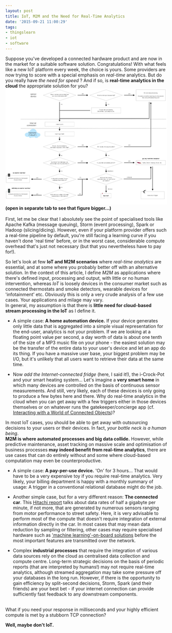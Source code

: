 ```yaml
---
layout: post
title: IoT, M2M and the Need for Real-Time Analytics
date: '2015-09-21 11:00:29'
tags:
- thingslearn
- iot
- software
---
```


Suppose you've developed a connected hardware product and are now in the market for a suitable software solution. Congratulations! With what feels like a new IoT platform every week, the choice is yours. Some providers are now trying to score with a special emphasis on *real-time* analytics. But do you really have *the need for speed* ? And if so, is **real-time analytics in the cloud** the appropriate solution for you?
<br>
![](/content/images/2015/09/should_i_rta.jpg)
**(open in separate tab to see that figure bigger...)**
<br><br>
First, let me be clear that I absolutely see the point of specialised tools like Apache Kafka (message queuing), Storm (event processing), Spark or Hadoop (slicing/dicing). However, even if your platform provider offers such a real-time pipeline by default, you're still facing a learning curve if you haven't done 'real time' before, or in the worst case, considerable compute overhead that's just not necessary (but that you nevertheless have to pay for!).

So let's look at few **IoT and M2M scenarios** where *real-time analytics* are essential, and at some where you probably better off with an alternative solution. In the context of this article, I define *M2M* as applications where there's defined input, processing and output, with little or no human intervention, whereas *IoT* is loosely devices in the consumer market such as connected thermostats and smoke detectors, wearable devices for 'infotainment' etc. Obviously this is only a very crude analysis of a few use cases. Your applications and milage may vary.
<br>
In general, my assumption is that there is **little need for cloud-based stream processing in the IoT** as I define it.

* A simple case: **A home automation device.** If your device generates only little data that is aggregated into a simple visual representation for the end-user, analytics is not your problem. If we are looking at a floating point value per second, a day worth of data is about one tenth of the size of a MP3 music file on your phone - the easiest solution may be the transfer of the entire data to your user's device and let an app do its thing. If you have a massive user base, your biggest problem may be I/O, but it's unlikely that all users want to retrieve their data at the same time.

* Now *add the Internet-connected fridge* (here, I said it!), the i-Crock-Pot and your smart heating system... Let's imagine a **very smart home** in which many devices are controlled on the basis of continuous sensor measurements. And still, very likely, each of these devices is only going to produce a few bytes here and there. Why do real-time analytics in the cloud when you can get away with a few triggers either in those devices themselves or on whatever runs the gatekeeper/concierge app (cf. [Interacting with a World of Connected Objects](https://medium.com/product-club/interacting-with-a-world-of-connected-objects-875b4a099099))?

In most IoT cases, you should be able to get away with outsourcing decisions to your users or their devices. In fact, *your bottle neck is a human being*.
<br>
**M2M is where automated processes and big data collide.** However, while predictive maintenance, asset tracking on massive scale and optimisation of business processes **may indeed benefit from real-time analytics**, there are use cases that can do entirely without and some where cloud-based computation may even be counterproductive.

* A simple case: **A pay-per-use device.** 'On' for 3 hours... That would have to be a very expensive toy if you require real-time analytics. Very likely, your billing department is happy with a monthly summary of usage: A trigger in a conventional relational database might do the job.

* Another simple case, but for a very different reason: **The connected car**. This [Hitachi report](https://www.hds.com/assets/pdf/hitachi-point-of-view-internet-on-wheels-and-hitachi-ltd.pdf) talks about data rates of half a gigabyte per minute, if not more, that are generated by numerous sensors ranging from motor performance to street safety. Here, it is very advisable to perform most of the compute that doesn't require integration of external information directly in the car. In most cases that may mean data reduction by sampling or filtering, other cases may require specialised hardware such as ['machine learning'-on-board solutions](http://www.artificiallearning.com/products/mloab/) before the most important features are transmitted over the network.

* Complex **industrial processes** that require the integration of various data sources rely on the cloud as centralised data collection and compute centre. Long-term strategic decisions on the basis of periodic reports (that are interpreted by humans!) may not require real-time analytics, although streamed aggregation may take some pressure off your databases in the long run. However, if there is the opportunity to gain efficiency by split-second decisions, Storm, Spark (and their friends) are your best bet - if your internet connection can provide sufficiently fast feedback to any downstream components.

<br>
What if you need your response in milliseconds and your highly efficient compute is met by a stubborn TCP connection?

**Well, maybe don't IoT.**